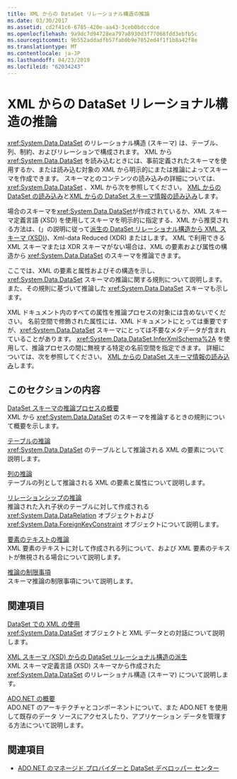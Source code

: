 ```yaml
---
title: XML からの DataSet リレーショナル構造の推論
ms.date: 03/30/2017
ms.assetid: cd2f41c6-6785-420e-aa43-3ceb0bdccdce
ms.openlocfilehash: 9a9dc7d94728ea797a8930d3f77068fdd3ebfb5c
ms.sourcegitcommit: 9b552addadfb57fab0b9e7852ed4f1f1b8a42f8e
ms.translationtype: MT
ms.contentlocale: ja-JP
ms.lasthandoff: 04/23/2019
ms.locfileid: "62034243"
---
```

# <a name="inferring-dataset-relational-structure-from-xml"></a>XML からの DataSet リレーショナル構造の推論
<xref:System.Data.DataSet> のリレーショナル構造 (スキーマ) は、テーブル、列、制約、およびリレーションで構成されます。 XML から <xref:System.Data.DataSet> を読み込むときには、事前定義されたスキーマを使用するか、または読み込む対象の XML から明示的にまたは推論によってスキーマを作成できます。 スキーマとのコンテンツの読み込みの詳細については、 <xref:System.Data.DataSet> 、XML から次を参照してください。 [XML からの DataSet の読み込み](../../../../../docs/framework/data/adonet/dataset-datatable-dataview/loading-a-dataset-from-xml.md)と[XML からの DataSet スキーマ情報の読み込み](../../../../../docs/framework/data/adonet/dataset-datatable-dataview/loading-dataset-schema-information-from-xml.md)します。  
  
 場合のスキーマを<xref:System.Data.DataSet>が作成されているか、XML スキーマ定義言語 (XSD) を使用してスキーマを明示的に指定する、XML から推奨される方法は、(」の説明に従って[派生の DataSet リレーショナル構造から XML スキーマ (XSD)](../../../../../docs/framework/data/adonet/dataset-datatable-dataview/deriving-dataset-relational-structure-from-xml-schema-xsd.md))、Xml-data Reduced (XDR) またはします。 XML で利用できる XML スキーマまたは XDR スキーマがない場合は、XML の要素および属性の構造から <xref:System.Data.DataSet> のスキーマを推論できます。  
  
 ここでは、XML の要素と属性およびその構造を示し、<xref:System.Data.DataSet> スキーマの推論に関する規則について説明します。また、その規則に基づいて推論した <xref:System.Data.DataSet> スキーマも示します。  
  
 XML ドキュメント内のすべての属性を推論プロセスの対象には含めないでください。 名前空間で修飾された属性には、XML ドキュメントにとっては重要ですが、<xref:System.Data.DataSet> スキーマにとっては不要なメタデータが含まれていることがあります。 <xref:System.Data.DataSet.InferXmlSchema%2A> を使用して、推論プロセスの間に無視する特定の名前空間を指定できます。 詳細については、次を参照してください。 [XML からの DataSet スキーマ情報の読み込み](../../../../../docs/framework/data/adonet/dataset-datatable-dataview/loading-dataset-schema-information-from-xml.md)します。  
  
## <a name="in-this-section"></a>このセクションの内容  
 [DataSet スキーマの推論プロセスの概要](../../../../../docs/framework/data/adonet/dataset-datatable-dataview/summary-of-the-dataset-schema-inference-process.md)  
 XML から <xref:System.Data.DataSet> のスキーマを推論するときの規則について概要を示します。  
  
 [テーブルの推論](../../../../../docs/framework/data/adonet/dataset-datatable-dataview/inferring-tables.md)  
 <xref:System.Data.DataSet> のテーブルとして推論される XML の要素について説明します。  
  
 [列の推論](../../../../../docs/framework/data/adonet/dataset-datatable-dataview/inferring-columns.md)  
 テーブルの列として推論される XML の要素と属性について説明します。  
  
 [リレーションシップの推論](../../../../../docs/framework/data/adonet/dataset-datatable-dataview/inferring-relationships.md)  
 推論された入れ子状のテーブルに対して作成される <xref:System.Data.DataRelation> オブジェクトおよび <xref:System.Data.ForeignKeyConstraint> オブジェクトについて説明します。  
  
 [要素のテキストの推論](../../../../../docs/framework/data/adonet/dataset-datatable-dataview/inferring-element-text.md)  
 XML 要素のテキストに対して作成される列について、および XML 要素のテキストが無視される場合について説明します。  
  
 [推論の制限事項](../../../../../docs/framework/data/adonet/dataset-datatable-dataview/inference-limitations.md)  
 スキーマ推論の制限事項について説明します。  
  
## <a name="related-sections"></a>関連項目  
 [DataSet での XML の使用](../../../../../docs/framework/data/adonet/dataset-datatable-dataview/using-xml-in-a-dataset.md)  
 <xref:System.Data.DataSet> オブジェクトと XML データとの対話について説明します。  
  
 [XML スキーマ (XSD) からの DataSet リレーショナル構造の派生](../../../../../docs/framework/data/adonet/dataset-datatable-dataview/deriving-dataset-relational-structure-from-xml-schema-xsd.md)  
 XML スキーマ定義言語 (XSD) スキーマから作成された <xref:System.Data.DataSet> のリレーショナル構造 (スキーマ) について説明します。  
  
 [ADO.NET の概要](../../../../../docs/framework/data/adonet/ado-net-overview.md)  
 ADO.NET のアーキテクチャとコンポーネントについて、また ADO.NET を使用して既存のデータ ソースにアクセスしたり、アプリケーション データを管理する方法について説明します。  
  
## <a name="see-also"></a>関連項目

- [ADO.NET のマネージド プロバイダーと DataSet デベロッパー センター](https://go.microsoft.com/fwlink/?LinkId=217917)
